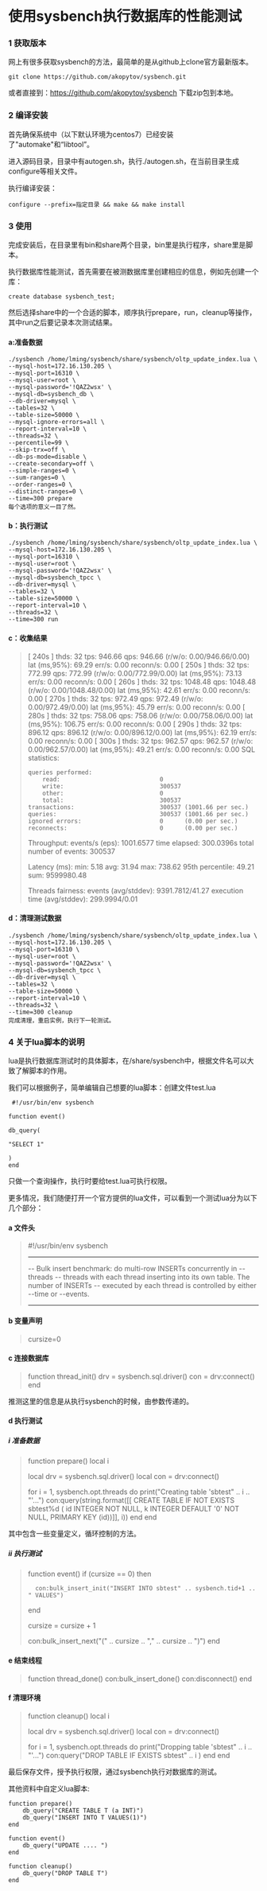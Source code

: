 # 使用sysbench执行数据库的性能测试

### 1 获取版本

网上有很多获取sysbench的方法，最简单的是从github上clone官方最新版本。

```
git clone https://github.com/akopytov/sysbench.git
```

或者直接到：https://github.com/akopytov/sysbench 下载zip包到本地。



### 2 编译安装

首先确保系统中（以下默认环境为centos7）已经安装了"automake"和“libtool”。

进入源码目录，目录中有autogen.sh，执行./autogen.sh，在当前目录生成configure等相关文件。

执行编译安装：

```
configure --prefix=指定目录 && make && make install
```



### 3 使用

完成安装后，在目录里有bin和share两个目录，bin里是执行程序，share里是脚本。

执行数据库性能测试，首先需要在被测数据库里创建相应的信息，例如先创建一个库：

```
create database sysbench_test;
```

然后选择share中的一个合适的脚本，顺序执行prepare，run，cleanup等操作，其中run之后要记录本次测试结果。

#### a:准备数据

```
./sysbench /home/lming/sysbench/share/sysbench/oltp_update_index.lua \
--mysql-host=172.16.130.205 \
--mysql-port=16310 \
--mysql-user=root \
--mysql-password='!QAZ2wsx' \
--mysql-db=sysbench_db \
--db-driver=mysql \
--tables=32 \
--table-size=50000 \
--mysql-ignore-errors=all \
--report-interval=10 \
--threads=32 \
--percentile=99 \
--skip-trx=off \
--db-ps-mode=disable \
--create-secondary=off \
--simple-ranges=0 \
--sum-ranges=0 \
--order-ranges=0 \
--distinct-ranges=0 \
--time=300 prepare
每个选项的意义一目了然。
```

#### b：执行测试

```
./sysbench /home/lming/sysbench/share/sysbench/oltp_update_index.lua \
--mysql-host=172.16.130.205 \
--mysql-port=16310 \
--mysql-user=root \
--mysql-password='!QAZ2wsx' \
--mysql-db=sysbench_tpcc \
--db-driver=mysql \
--tables=32 \
--table-size=50000 \
--report-interval=10 \
--threads=32 \
--time=300 run
```

#### c：收集结果

> [ 240s ] thds: 32 tps: 946.66 qps: 946.66 (r/w/o: 0.00/946.66/0.00) lat (ms,95%): 69.29 err/s: 0.00 reconn/s: 0.00
> [ 250s ] thds: 32 tps: 772.99 qps: 772.99 (r/w/o: 0.00/772.99/0.00) lat (ms,95%): 73.13 err/s: 0.00 reconn/s: 0.00
> [ 260s ] thds: 32 tps: 1048.48 qps: 1048.48 (r/w/o: 0.00/1048.48/0.00) lat (ms,95%): 42.61 err/s: 0.00 reconn/s: 0.00
> [ 270s ] thds: 32 tps: 972.49 qps: 972.49 (r/w/o: 0.00/972.49/0.00) lat (ms,95%): 45.79 err/s: 0.00 reconn/s: 0.00
> [ 280s ] thds: 32 tps: 758.06 qps: 758.06 (r/w/o: 0.00/758.06/0.00) lat (ms,95%): 106.75 err/s: 0.00 reconn/s: 0.00
> [ 290s ] thds: 32 tps: 896.12 qps: 896.12 (r/w/o: 0.00/896.12/0.00) lat (ms,95%): 62.19 err/s: 0.00 reconn/s: 0.00
> [ 300s ] thds: 32 tps: 962.57 qps: 962.57 (r/w/o: 0.00/962.57/0.00) lat (ms,95%): 49.21 err/s: 0.00 reconn/s: 0.00
> SQL statistics:
>
>     queries performed:
>         read:                            0
>         write:                           300537
>         other:                           0
>         total:                           300537
>     transactions:                        300537 (1001.66 per sec.)
>     queries:                             300537 (1001.66 per sec.)
>     ignored errors:                      0      (0.00 per sec.)
>     reconnects:                          0      (0.00 per sec.)
>
> Throughput:
>     events/s (eps):                      1001.6577
>     time elapsed:                        300.0396s
>     total number of events:              300537
>
> Latency (ms):
>          min:                                    5.18
>          avg:                                   31.94
>          max:                                  738.62
>          95th percentile:                       49.21
>          sum:                              9599980.48
>
> Threads fairness:
>     events (avg/stddev):           9391.7812/41.27
>     execution time (avg/stddev):   299.9994/0.01

#### d：清理测试数据

```
./sysbench /home/lming/sysbench/share/sysbench/oltp_update_index.lua \
--mysql-host=172.16.130.205 \
--mysql-port=16310 \
--mysql-user=root \
--mysql-password='!QAZ2wsx' \
--mysql-db=sysbench_tpcc \
--db-driver=mysql \
--tables=32 \
--table-size=50000 \
--report-interval=10 \
--threads=32 \
--time=300 cleanup
完成清理，重启实例，执行下一轮测试。
```



### 4 关于lua脚本的说明

lua是执行数据库测试时的具体脚本，在/share/sysbench中，根据文件名可以大致了解脚本的作用。

我们可以根据例子，简单编辑自己想要的lua脚本：创建文件test.lua

```
 #!/usr/bin/env sysbench

function event()

db_query(

"SELECT 1"

)
end 
```

只做一个查询操作，执行时要给test.lua可执行权限。

更多情况，我们随便打开一个官方提供的lua文件，可以看到一个测试lua分为以下几个部分：

#### a 文件头

> #!/usr/bin/env sysbench
> -- -------------------------------------------------------------------------- --
> -- Bulk insert benchmark: do multi-row INSERTs concurrently in --threads
> -- threads with each thread inserting into its own table. The number of INSERTs
> -- executed by each thread is controlled by either --time or --events.
> -- -------------------------------------------------------------------------- --

#### b 变量声明

> cursize=0

#### c 连接数据库

> function thread_init()
>    drv = sysbench.sql.driver()
>    con = drv:connect()
> end

推测这里的信息是从执行sysbench的时候，由参数传递的。

#### d 执行测试

##### 	i 准备数据

> function prepare()
>    local i
>
>    local drv = sysbench.sql.driver()
>    local con = drv:connect()
>
>    for i = 1, sysbench.opt.threads do
>       print("Creating table 'sbtest" .. i .. "'...")
>       con:query(string.format([[
>         CREATE TABLE IF NOT EXISTS sbtest%d (
>           id INTEGER NOT NULL,
>           k INTEGER DEFAULT '0' NOT NULL,
>           PRIMARY KEY (id))]], i))
>    end
> end

其中包含一些变量定义，循环控制的方法。

##### 	ii 执行测试

> function event()
>    if (cursize == 0) then
>
>       con:bulk_insert_init("INSERT INTO sbtest" .. sysbench.tid+1 .. " VALUES")
>    end
>
>    cursize = cursize + 1
>
>    con:bulk_insert_next("(" .. cursize .. "," .. cursize .. ")")
> end

#### e 结束线程

> function thread_done()
>    con:bulk_insert_done()
>    con:disconnect()
> end

#### f 清理环境

> function cleanup()
>    local i
>
>    local drv = sysbench.sql.driver()
>    local con = drv:connect()
>
>    for i = 1, sysbench.opt.threads do
>       print("Dropping table 'sbtest" .. i .. "'...")
>       con:query("DROP TABLE IF EXISTS sbtest" .. i )
>    end
> end

最后保存文件，授予执行权限，通过sysbench执行对数据库的测试。

其他资料中自定义lua脚本:

```
function prepare()
	db_query("CREATE TABLE T (a INT)")
	db_query("INSERT INTO T VALUES(1)")
end

function event()
	db_query("UPDATE .... ")
end

function cleanup()
	db_query("DROP TABLE T")
end
```


